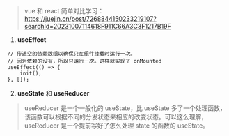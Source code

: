 > vue 和 react 简单对比学习： https://juejin.cn/post/7268844150233219107?searchId=20231007114618F911C66A3C3F1217B19F
> 


1. **useEffect** 

```tsx
// 传递空的依赖数组以确保只在组件挂载时运行一次。
// 因为依赖的没有，所以只运行一次。这样就实现了 onMounted
useEffect(() => {
    init();
}, []); 
```


2. **useState** 和 **useReducer**

> useReducer 是一个一般化的 useState，比 useState 多了一个处理函数，该函数可以根据不同的分发状态来相应的改变状态。可以这么理解，useReducer 是一个提前写好了怎么处理 state 的函数的 useState。